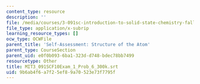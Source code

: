 ```yaml
---
content_type: resource
description: ''
file: /media/courses/3-091sc-introduction-to-solid-state-chemistry-fall-2010/9b6ab4f6a7f25ef89a70523e73f7795f_MIT3_091SCF10Exam_1_Prob_6_300k.srt
file_type: application/x-subrip
learning_resource_types: []
ocw_type: OCWFile
parent_title: 'Self-Assessment: Structure of the Atom'
parent_type: CourseSection
parent_uid: e0f0b093-6ba1-323d-d748-bdec78bb7499
resourcetype: Other
title: MIT3_091SCF10Exam_1_Prob_6_300k.srt
uid: 9b6ab4f6-a7f2-5ef8-9a70-523e73f7795f
---
```

